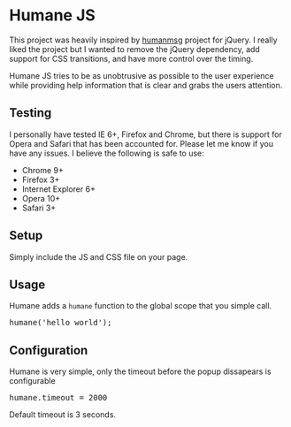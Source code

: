 # Humane JS
This project was heavily inspired by [humanmsg](http://code.google.com/p/humanmsg/) project for jQuery.  I really
liked the project but I wanted to remove the jQuery dependency, add support for CSS transitions, and have more 
control over the timing.

Humane JS tries to be as unobtrusive as possible to the user experience while providing help information that is
clear and grabs the users attention.

## Testing
I personally have tested IE 6+, Firefox and Chrome, but there is support for Opera and Safari that has been accounted
for.  Please let me know if you have any issues.  I believe the following is safe to use:

  - Chrome 9+
  - Firefox 3+
  - Internet Explorer 6+
  - Opera 10+
  - Safari 3+

## Setup
Simply include the JS and CSS file on your page.

## Usage
Humane adds a `humane` function to the global scope that you simple call.
<pre>
humane('hello world');
</pre>
## Configuration
Humane is very simple, only the timeout before the popup dissapears is configurable
<pre>
humane.timeout = 2000
</pre>
Default timeout is 3 seconds.

